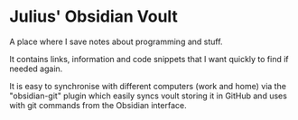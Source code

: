 # Julius' Obsidian Voult

A place where I save notes about programming and stuff.

It contains links, information and code snippets that I want quickly to find if needed again.

It is easy to synchronise with different computers (work and home) via the "obsidian-git" plugin which easily syncs voult storing it in GitHub and uses with git commands from the Obsidian interface.